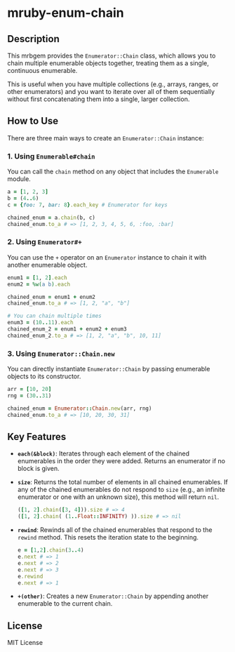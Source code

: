 # mruby-enum-chain

## Description

This mrbgem provides the `Enumerator::Chain` class, which allows you to chain multiple enumerable objects together, treating them as a single, continuous enumerable.

This is useful when you have multiple collections (e.g., arrays, ranges, or other enumerators) and you want to iterate over all of them sequentially without first concatenating them into a single, larger collection.

## How to Use

There are three main ways to create an `Enumerator::Chain` instance:

### 1. Using `Enumerable#chain`

You can call the `chain` method on any object that includes the `Enumerable` module.

```ruby
a = [1, 2, 3]
b = (4..6)
c = {foo: 7, bar: 8}.each_key # Enumerator for keys

chained_enum = a.chain(b, c)
chained_enum.to_a # => [1, 2, 3, 4, 5, 6, :foo, :bar]
```

### 2. Using `Enumerator#+`

You can use the `+` operator on an `Enumerator` instance to chain it with another enumerable object.

```ruby
enum1 = [1, 2].each
enum2 = %w(a b).each

chained_enum = enum1 + enum2
chained_enum.to_a # => [1, 2, "a", "b"]

# You can chain multiple times
enum3 = (10..11).each
chained_enum_2 = enum1 + enum2 + enum3
chained_enum_2.to_a # => [1, 2, "a", "b", 10, 11]
```

### 3. Using `Enumerator::Chain.new`

You can directly instantiate `Enumerator::Chain` by passing enumerable objects to its constructor.

```ruby
arr = [10, 20]
rng = (30..31)

chained_enum = Enumerator::Chain.new(arr, rng)
chained_enum.to_a # => [10, 20, 30, 31]
```

## Key Features

- **`each(&block)`**: Iterates through each element of the chained enumerables in the order they were added. Returns an enumerator if no block is given.
- **`size`**: Returns the total number of elements in all chained enumerables. If any of the chained enumerables do not respond to `size` (e.g., an infinite enumerator or one with an unknown size), this method will return `nil`.

  ```ruby
  ([1, 2].chain([3, 4])).size # => 4
  ([1, 2].chain( (1..Float::INFINITY) )).size # => nil
  ```

- **`rewind`**: Rewinds all of the chained enumerables that respond to the `rewind` method. This resets the iteration state to the beginning.

  ```ruby
  e = [1,2].chain(3..4)
  e.next # => 1
  e.next # => 2
  e.next # => 3
  e.rewind
  e.next # => 1
  ```

- **`+(other)`**: Creates a new `Enumerator::Chain` by appending another enumerable to the current chain.

## License

MIT License
